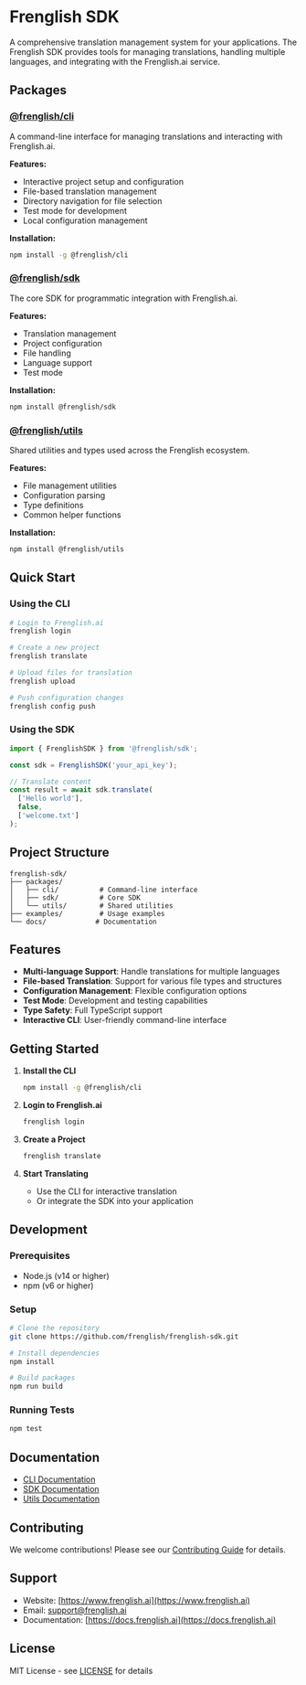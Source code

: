# Frenglish SDK

A comprehensive translation management system for your applications. The Frenglish SDK provides tools for managing translations, handling multiple languages, and integrating with the Frenglish.ai service.

## Packages

### [@frenglish/cli](./packages/cli)
A command-line interface for managing translations and interacting with Frenglish.ai.

**Features:**
- Interactive project setup and configuration
- File-based translation management
- Directory navigation for file selection
- Test mode for development
- Local configuration management

**Installation:**
```bash
npm install -g @frenglish/cli
```

### [@frenglish/sdk](./packages/sdk)
The core SDK for programmatic integration with Frenglish.ai.

**Features:**
- Translation management
- Project configuration
- File handling
- Language support
- Test mode

**Installation:**
```bash
npm install @frenglish/sdk
```

### [@frenglish/utils](./packages/utils)
Shared utilities and types used across the Frenglish ecosystem.

**Features:**
- File management utilities
- Configuration parsing
- Type definitions
- Common helper functions

**Installation:**
```bash
npm install @frenglish/utils
```

## Quick Start

### Using the CLI

```bash
# Login to Frenglish.ai
frenglish login

# Create a new project
frenglish translate

# Upload files for translation
frenglish upload

# Push configuration changes
frenglish config push
```

### Using the SDK

```typescript
import { FrenglishSDK } from '@frenglish/sdk';

const sdk = FrenglishSDK('your_api_key');

// Translate content
const result = await sdk.translate(
  ['Hello world'],
  false,
  ['welcome.txt']
);
```

## Project Structure

```
frenglish-sdk/
├── packages/
│   ├── cli/          # Command-line interface
│   ├── sdk/          # Core SDK
│   └── utils/        # Shared utilities
├── examples/         # Usage examples
└── docs/            # Documentation
```

## Features

- **Multi-language Support**: Handle translations for multiple languages
- **File-based Translation**: Support for various file types and structures
- **Configuration Management**: Flexible configuration options
- **Test Mode**: Development and testing capabilities
- **Type Safety**: Full TypeScript support
- **Interactive CLI**: User-friendly command-line interface

## Getting Started

1. **Install the CLI**
   ```bash
   npm install -g @frenglish/cli
   ```

2. **Login to Frenglish.ai**
   ```bash
   frenglish login
   ```

3. **Create a Project**
   ```bash
   frenglish translate
   ```

4. **Start Translating**
   - Use the CLI for interactive translation
   - Or integrate the SDK into your application

## Development

### Prerequisites
- Node.js (v14 or higher)
- npm (v6 or higher)

### Setup
```bash
# Clone the repository
git clone https://github.com/frenglish/frenglish-sdk.git

# Install dependencies
npm install

# Build packages
npm run build
```

### Running Tests
```bash
npm test
```

## Documentation

- [CLI Documentation](./packages/cli/README.md)
- [SDK Documentation](./packages/sdk/README.md)
- [Utils Documentation](./packages/utils/README.md)

## Contributing

We welcome contributions! Please see our [Contributing Guide](CONTRIBUTING.md) for details.

## Support

- Website: [https://www.frenglish.ai](https://www.frenglish.ai)
- Email: support@frenglish.ai
- Documentation: [https://docs.frenglish.ai](https://docs.frenglish.ai)

## License

MIT License - see [LICENSE](LICENSE) for details